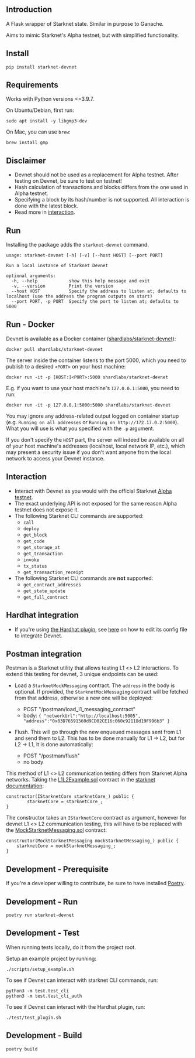## Introduction
A Flask wrapper of Starknet state. Similar in purpose to Ganache.

Aims to mimic Starknet's Alpha testnet, but with simplified functionality.

## Install
```text
pip install starknet-devnet
```

## Requirements
Works with Python versions <=3.9.7.

On Ubuntu/Debian, first run:
```text
sudo apt install -y libgmp3-dev
```

On Mac, you can use `brew`:
```text
brew install gmp
```

## Disclaimer
- Devnet should not be used as a replacement for Alpha testnet. After testing on Devnet, be sure to test on testnet!
- Hash calculation of transactions and blocks differs from the one used in Alpha testnet.
- Specifying a block by its hash/number is not supported. All interaction is done with the latest block.
- Read more in [interaction](#interaction-api).

## Run
Installing the package adds the `starknet-devnet` command.
```text
usage: starknet-devnet [-h] [-v] [--host HOST] [--port PORT]

Run a local instance of Starknet Devnet

optional arguments:
  -h, --help            show this help message and exit
  -v, --version         Print the version
  --host HOST           Specify the address to listen at; defaults to localhost (use the address the program outputs on start)
  --port PORT, -p PORT  Specify the port to listen at; defaults to 5000
```

## Run - Docker
Devnet is available as a Docker container ([shardlabs/starknet-devnet](https://hub.docker.com/repository/docker/shardlabs/starknet-devnet)):
```text
docker pull shardlabs/starknet-devnet
```

The server inside the container listens to the port 5000, which you need to publish to a desired `<PORT>` on your host machine:
```text
docker run -it -p [HOST:]<PORT>:5000 shardlabs/starknet-devnet
```
E.g. if you want to use your host machine's `127.0.0.1:5000`, you need to run:
```text
docker run -it -p 127.0.0.1:5000:5000 shardlabs/starknet-devnet
```
You may ignore any address-related output logged on container startup (e.g. `Running on all addresses` or `Running on http://172.17.0.2:5000`). What you will use is what you specified with the `-p` argument.

If you don't specify the `HOST` part, the server will indeed be available on all of your host machine's addresses (localhost, local network IP, etc.), which may present a security issue if you don't want anyone from the local network to access your Devnet instance.

## Interaction
- Interact with Devnet as you would with the official Starknet [Alpha testnet](https://www.cairo-lang.org/docs/hello_starknet/amm.html?highlight=alpha#interaction-examples).
- The exact underlying API is not exposed for the same reason Alpha testnet does not expose it.
- The following Starknet CLI commands are supported:
  - `call`
  - `deploy`
  - `get_block`
  - `get_code`
  - `get_storage_at`
  - `get_transaction`
  - `invoke`
  - `tx_status`
  - `get_transaction_receipt`
- The following Starknet CLI commands are **not** supported:
  - `get_contract_addresses`
  - `get_state_update`
  - `get_full_contract`

## Hardhat integration
- If you're using [the Hardhat plugin](https://github.com/Shard-Labs/starknet-hardhat-plugin), see [here](https://github.com/Shard-Labs/starknet-hardhat-plugin#testing-network) on how to edit its config file to integrate Devnet.

## Postman integration
Postman is a Starknet utility that allows testing L1 <> L2 interactions. To extend this testing for devnet, 3 unique endpoints can be used:

- Load a `StarknetMockMessaging` contract. The `address` in the body is optional. If provided, the `StarknetMockMessaging` contract will be fetched from that address, otherwise a new one will be deployed:
  - POST "/postman/load_l1_messaging_contract"
  - body: `{ "networkUrl":"http://localhost:5005", "address":"0x83D76591560d9CD02CE16c060c92118d19F996b3" }`

- Flush. This will go through the new enqueued messages sent from L1 and send them to L2. This has to be done manually for L1 -> L2, but for L2 -> L1, it is done automatically:
  - POST "/postman/flush"
  - no body

This method of L1 <> L2 communication testing differs from Starknet Alpha networks. Taking the [L1L2Example.sol](https://www.cairo-lang.org/docs/_static/L1L2Example.sol) contract in the [starknet documentation](https://www.cairo-lang.org/docs/hello_starknet/l1l2.html):
```
constructor(IStarknetCore starknetCore_) public {
        starknetCore = starknetCore_;
}
```
The constructor takes an `IStarknetCore` contract as argument, however for devnet L1 <> L2 communication testing, this will have to be replaced with the [MockStarknetMessaging.sol](https://github.com/starkware-libs/cairo-lang/blob/master/src/starkware/starknet/testing/MockStarknetMessaging.sol) contract:
```
constructor(MockStarknetMessaging mockStarknetMessaging_) public {
    starknetCore = mockStarknetMessaging_;
}
```

## Development - Prerequisite
If you're a developer willing to contribute, be sure to have installed [Poetry](https://pypi.org/project/poetry/).

## Development - Run
```text
poetry run starknet-devnet
```

## Development - Test
When running tests locally, do it from the project root.

Setup an example project by running:
```text
./scripts/setup_example.sh
```

To see if Devnet can interact with starknet CLI commands, run:
```text
python3 -m test.test_cli
python3 -m test.test_cli_auth
```

To see if Devnet can interact with the Hardhat plugin, run:
```text
./test/test_plugin.sh
```

## Development - Build
```text
poetry build
```
